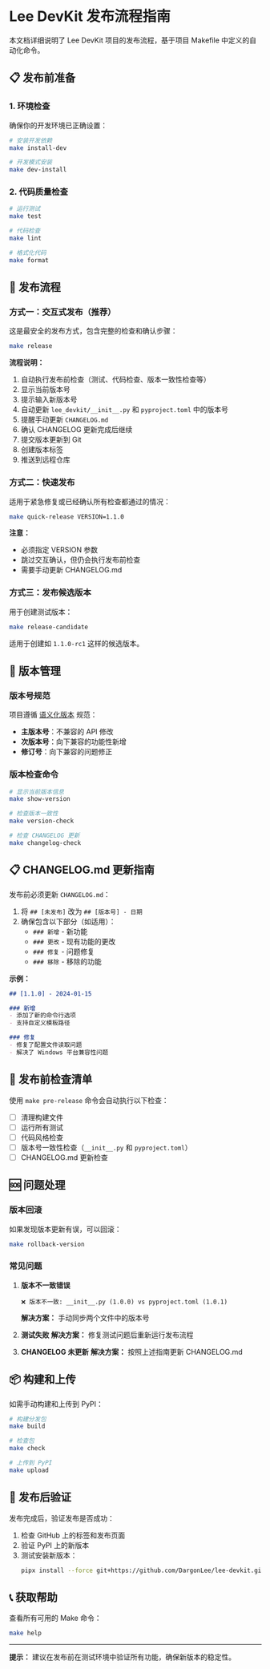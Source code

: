 # Lee DevKit 发布流程指南

本文档详细说明了 Lee DevKit 项目的发布流程，基于项目 Makefile 中定义的自动化命令。

## 📋 发布前准备

### 1. 环境检查
确保你的开发环境已正确设置：
```bash
# 安装开发依赖
make install-dev

# 开发模式安装
make dev-install
```

### 2. 代码质量检查
```bash
# 运行测试
make test

# 代码检查
make lint

# 格式化代码
make format
```

## 🚀 发布流程

### 方式一：交互式发布（推荐）

这是最安全的发布方式，包含完整的检查和确认步骤：

```bash
make release
```

**流程说明：**
1. 自动执行发布前检查（测试、代码检查、版本一致性检查等）
2. 显示当前版本号
3. 提示输入新版本号
4. 自动更新 `lee_devkit/__init__.py` 和 `pyproject.toml` 中的版本号
5. 提醒手动更新 `CHANGELOG.md`
6. 确认 CHANGELOG 更新完成后继续
7. 提交版本更新到 Git
8. 创建版本标签
9. 推送到远程仓库

### 方式二：快速发布

适用于紧急修复或已经确认所有检查都通过的情况：

```bash
make quick-release VERSION=1.1.0
```

**注意：** 
- 必须指定 VERSION 参数
- 跳过交互确认，但仍会执行发布前检查
- 需要手动更新 CHANGELOG.md

### 方式三：发布候选版本

用于创建测试版本：

```bash
make release-candidate
```

适用于创建如 `1.1.0-rc1` 这样的候选版本。

## 📝 版本管理

### 版本号规范
项目遵循 [语义化版本](https://semver.org/lang/zh-CN/) 规范：
- **主版本号**：不兼容的 API 修改
- **次版本号**：向下兼容的功能性新增
- **修订号**：向下兼容的问题修正

### 版本检查命令
```bash
# 显示当前版本信息
make show-version

# 检查版本一致性
make version-check

# 检查 CHANGELOG 更新
make changelog-check
```

## 📋 CHANGELOG.md 更新指南

发布前必须更新 `CHANGELOG.md`：

1. 将 `## [未发布]` 改为 `## [版本号] - 日期`
2. 确保包含以下部分（如适用）：
   - `### 新增` - 新功能
   - `### 更改` - 现有功能的更改
   - `### 修复` - 问题修复
   - `### 移除` - 移除的功能

**示例：**
```markdown
## [1.1.0] - 2024-01-15

### 新增
- 添加了新的命令行选项
- 支持自定义模板路径

### 修复
- 修复了配置文件读取问题
- 解决了 Windows 平台兼容性问题
```

## 🔧 发布前检查清单

使用 `make pre-release` 命令会自动执行以下检查：

- [ ] 清理构建文件
- [ ] 运行所有测试
- [ ] 代码风格检查
- [ ] 版本号一致性检查（`__init__.py` 和 `pyproject.toml`）
- [ ] CHANGELOG.md 更新检查

## 🆘 问题处理

### 版本回滚
如果发现版本更新有误，可以回滚：
```bash
make rollback-version
```

### 常见问题

1. **版本不一致错误**
   ```
   ❌ 版本不一致: __init__.py (1.0.0) vs pyproject.toml (1.0.1)
   ```
   **解决方案：** 手动同步两个文件中的版本号

2. **测试失败**
   **解决方案：** 修复测试问题后重新运行发布流程

3. **CHANGELOG 未更新**
   **解决方案：** 按照上述指南更新 CHANGELOG.md

## 📦 构建和上传

如需手动构建和上传到 PyPI：

```bash
# 构建分发包
make build

# 检查包
make check

# 上传到 PyPI
make upload
```

## 🔗 发布后验证

发布完成后，验证发布是否成功：

1. 检查 GitHub 上的标签和发布页面
2. 验证 PyPI 上的新版本
3. 测试安装新版本：
   ```bash
   pipx install --force git+https://github.com/DargonLee/lee-devkit.git
   ```

## 📞 获取帮助

查看所有可用的 Make 命令：
```bash
make help
```

---

**提示：** 建议在发布前在测试环境中验证所有功能，确保新版本的稳定性。